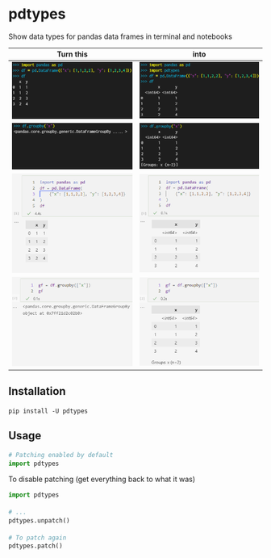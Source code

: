 # pdtypes

Show data types for pandas data frames in terminal and notebooks

| Turn this | into |
| --------- | ---- |
| ![terminal_without_pdtypes][1] | ![terminal_with_pdtypes][2] |
| ![terminal_without_pdtypes_gf][3] | ![terminal_with_pdtypes_gf][4] |
| ![notebook_without_pdtypes][5] | ![notebook_with_pdtypes][6] |
| ![notebook_without_pdtypes_gf][7] | ![notebook_with_pdtypes_gf][8] |



## Installation
```shell
pip install -U pdtypes
```

## Usage
```python
# Patching enabled by default
import pdtypes
```

To disable patching (get everything back to what it was)
```python
import pdtypes

# ...
pdtypes.unpatch()

# To patch again
pdtypes.patch()

```


[1]: docs/terminal_without_pdtypes.png
[2]: docs/terminal_with_pdtypes.png
[3]: docs/terminal_without_pdtypes_gf.png
[4]: docs/terminal_with_pdtypes_gf.png
[5]: docs/notebook_without_pdtypes.png
[6]: docs/notebook_with_pdtypes.png
[7]: docs/notebook_without_pdtypes_gf.png
[8]: docs/notebook_with_pdtypes_gf.png

